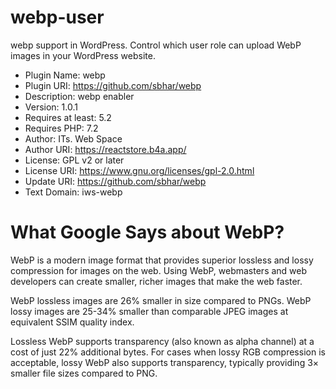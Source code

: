 # webp-user
webp support in WordPress. Control which user role can upload WebP images in your WordPress website.

 * Plugin Name:       webp
 * Plugin URI:        https://github.com/sbhar/webp
 * Description:       webp enabler
 * Version:           1.0.1
 * Requires at least: 5.2
 * Requires PHP:      7.2
 * Author:            ITs. Web Space
 * Author URI:        https://reactstore.b4a.app/
 * License:           GPL v2 or later
 * License URI:       https://www.gnu.org/licenses/gpl-2.0.html
 * Update URI:        https://github.com/sbhar/webp
 * Text Domain:       iws-webp


# What Google Says about WebP?
WebP is a modern image format that provides superior lossless and lossy compression for images on the web. Using WebP, webmasters and web developers can create smaller, richer images that make the web faster.

WebP lossless images are 26% smaller in size compared to PNGs. WebP lossy images are 25-34% smaller than comparable JPEG images at equivalent SSIM quality index.

Lossless WebP supports transparency (also known as alpha channel) at a cost of just 22% additional bytes. For cases when lossy RGB compression is acceptable, lossy WebP also supports transparency, typically providing 3× smaller file sizes compared to PNG.

